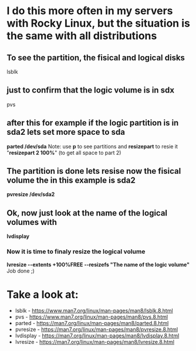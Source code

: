 # I do this more often in my servers with Rocky Linux, but the situation is the same with all distributions
## To see the partition, the fisical and logical disks
lsblk 
## just to confirm that the logic volume is in sd**x**
pvs 
## after this for example if the logic partition is in sda2 lets set more space to sda
**parted /dev/sda**
Note: use **p** to see partitions and **resizepart** to resie it "**resizepart 2 100%**" (to get all space to part 2)
## The partition is done lets resise now the fisical volume the in this example is sda2
**pvresize /dev/sda2**
## Ok, now just look at the name of the logical volumes with
**lvdisplay**
### Now it is time to finaly resize the logical volume
**lvresize --extents +100%FREE --resizefs  "The name of the logic volume"**
Job done ;)

# Take a look at:

- lsblk - https://www.man7.org/linux/man-pages/man8/lsblk.8.html
- pvs - https://www.man7.org/linux/man-pages/man8/pvs.8.html 
- parted - https://man7.org/linux/man-pages/man8/parted.8.html
- pvresize - https://man7.org/linux/man-pages/man8/pvresize.8.html
- lvdisplay - https://man7.org/linux/man-pages/man8/lvdisplay.8.html
- lvresize - https://man7.org/linux/man-pages/man8/lvresize.8.html

 
